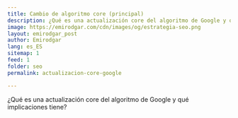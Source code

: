 ```yaml
---
title: Cambio de algoritmo core (principal)
description: ¿Qué es una actualización core del algoritmo de Google y qué implicaciones tiene?
image: https://emirodgar.com/cdn/images/og/estrategia-seo.png
layout: emirodgar_post
author: Emirodgar
lang: es_ES
sitemap: 1
feed: 1
folder: seo
permalink: actualizacion-core-google

--- 
```


¿Qué es una actualización core del algoritmo de Google y qué implicaciones tiene?
<!--stackedit_data:
eyJoaXN0b3J5IjpbNzQ0ODk4MzgxXX0=
-->